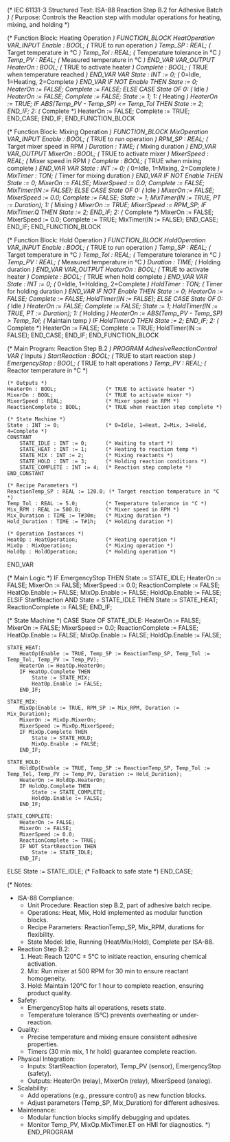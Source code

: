 (* IEC 61131-3 Structured Text: ISA-88 Reaction Step B.2 for Adhesive Batch *)
(* Purpose: Controls the Reaction step with modular operations for heating, mixing, and holding *)

(* Function Block: Heating Operation *)
FUNCTION_BLOCK HeatOperation
VAR_INPUT
    Enable : BOOL;                  (* TRUE to run operation *)
    Temp_SP : REAL;                 (* Target temperature in °C *)
    Temp_Tol : REAL;                (* Temperature tolerance in °C *)
    Temp_PV : REAL;                 (* Measured temperature in °C *)
END_VAR
VAR_OUTPUT
    HeaterOn : BOOL;                (* TRUE to activate heater *)
    Complete : BOOL;                (* TRUE when temperature reached *)
END_VAR
VAR
    State : INT := 0;               (* 0=Idle, 1=Heating, 2=Complete *)
END_VAR
IF NOT Enable THEN
    State := 0;
    HeaterOn := FALSE;
    Complete := FALSE;
ELSE
    CASE State OF
        0: (* Idle *)
            HeaterOn := FALSE;
            Complete := FALSE;
            State := 1;
        1: (* Heating *)
            HeaterOn := TRUE;
            IF ABS(Temp_PV - Temp_SP) <= Temp_Tol THEN
                State := 2;
            END_IF;
        2: (* Complete *)
            HeaterOn := FALSE;
            Complete := TRUE;
    END_CASE;
END_IF;
END_FUNCTION_BLOCK

(* Function Block: Mixing Operation *)
FUNCTION_BLOCK MixOperation
VAR_INPUT
    Enable : BOOL;                  (* TRUE to run operation *)
    RPM_SP : REAL;                  (* Target mixer speed in RPM *)
    Duration : TIME;                (* Mixing duration *)
END_VAR
VAR_OUTPUT
    MixerOn : BOOL;                 (* TRUE to activate mixer *)
    MixerSpeed : REAL;              (* Mixer speed in RPM *)
    Complete : BOOL;                (* TRUE when mixing complete *)
END_VAR
VAR
    State : INT := 0;               (* 0=Idle, 1=Mixing, 2=Complete *)
    MixTimer : TON;                 (* Timer for mixing duration *)
END_VAR
IF NOT Enable THEN
    State := 0;
    MixerOn := FALSE;
    MixerSpeed := 0.0;
    Complete := FALSE;
    MixTimer(IN := FALSE);
ELSE
    CASE State OF
        0: (* Idle *)
            MixerOn := FALSE;
            MixerSpeed := 0.0;
            Complete := FALSE;
            State := 1;
            MixTimer(IN := TRUE, PT := Duration);
        1: (* Mixing *)
            MixerOn := TRUE;
            MixerSpeed := RPM_SP;
            IF MixTimer.Q THEN
                State := 2;
            END_IF;
        2: (* Complete *)
            MixerOn := FALSE;
            MixerSpeed := 0.0;
            Complete := TRUE;
            MixTimer(IN := FALSE);
    END_CASE;
END_IF;
END_FUNCTION_BLOCK

(* Function Block: Hold Operation *)
FUNCTION_BLOCK HoldOperation
VAR_INPUT
    Enable : BOOL;                  (* TRUE to run operation *)
    Temp_SP : REAL;                 (* Target temperature in °C *)
    Temp_Tol : REAL;                (* Temperature tolerance in °C *)
    Temp_PV : REAL;                 (* Measured temperature in °C *)
    Duration : TIME;                (* Holding duration *)
END_VAR
VAR_OUTPUT
    HeaterOn : BOOL;                (* TRUE to activate heater *)
    Complete : BOOL;                (* TRUE when hold complete *)
END_VAR
VAR
    State : INT := 0;               (* 0=Idle, 1=Holding, 2=Complete *)
    HoldTimer : TON;                (* Timer for holding duration *)
END_VAR
IF NOT Enable THEN
    State := 0;
    HeaterOn := FALSE;
    Complete := FALSE;
    HoldTimer(IN := FALSE);
ELSE
    CASE State OF
        0: (* Idle *)
            HeaterOn := FALSE;
            Complete := FALSE;
            State := 1;
            HoldTimer(IN := TRUE, PT := Duration);
        1: (* Holding *)
            HeaterOn := ABS(Temp_PV - Temp_SP) > Temp_Tol; (* Maintain temp *)
            IF HoldTimer.Q THEN
                State := 2;
            END_IF;
        2: (* Complete *)
            HeaterOn := FALSE;
            Complete := TRUE;
            HoldTimer(IN := FALSE);
    END_CASE;
END_IF;
END_FUNCTION_BLOCK

(* Main Program: Reaction Step B.2 *)
PROGRAM AdhesiveReactionControl
VAR
    (* Inputs *)
    StartReaction : BOOL;           (* TRUE to start reaction step *)
    EmergencyStop : BOOL;           (* TRUE to halt operations *)
    Temp_PV : REAL;                 (* Reactor temperature in °C *)
    
    (* Outputs *)
    HeaterOn : BOOL;                (* TRUE to activate heater *)
    MixerOn : BOOL;                 (* TRUE to activate mixer *)
    MixerSpeed : REAL;              (* Mixer speed in RPM *)
    ReactionComplete : BOOL;        (* TRUE when reaction step complete *)
    
    (* State Machine *)
    State : INT := 0;               (* 0=Idle, 1=Heat, 2=Mix, 3=Hold, 4=Complete *)
    CONSTANT
        STATE_IDLE : INT := 0;      (* Waiting to start *)
        STATE_HEAT : INT := 1;      (* Heating to reaction temp *)
        STATE_MIX : INT := 2;       (* Mixing reactants *)
        STATE_HOLD : INT := 3;      (* Holding reaction conditions *)
        STATE_COMPLETE : INT := 4;  (* Reaction step complete *)
    END_CONSTANT
    
    (* Recipe Parameters *)
    ReactionTemp_SP : REAL := 120.0; (* Target reaction temperature in °C *)
    Temp_Tol : REAL := 5.0;         (* Temperature tolerance in °C *)
    Mix_RPM : REAL := 500.0;        (* Mixer speed in RPM *)
    Mix_Duration : TIME := T#30m;   (* Mixing duration *)
    Hold_Duration : TIME := T#1h;   (* Holding duration *)
    
    (* Operation Instances *)
    HeatOp : HeatOperation;         (* Heating operation *)
    MixOp : MixOperation;           (* Mixing operation *)
    HoldOp : HoldOperation;         (* Holding operation *)
END_VAR

(* Main Logic *)
IF EmergencyStop THEN
    State := STATE_IDLE;
    HeaterOn := FALSE;
    MixerOn := FALSE;
    MixerSpeed := 0.0;
    ReactionComplete := FALSE;
    HeatOp.Enable := FALSE;
    MixOp.Enable := FALSE;
    HoldOp.Enable := FALSE;
ELSIF StartReaction AND State = STATE_IDLE THEN
    State := STATE_HEAT;
    ReactionComplete := FALSE;
END_IF;

(* State Machine *)
CASE State OF
    STATE_IDLE:
        HeaterOn := FALSE;
        MixerOn := FALSE;
        MixerSpeed := 0.0;
        ReactionComplete := FALSE;
        HeatOp.Enable := FALSE;
        MixOp.Enable := FALSE;
        HoldOp.Enable := FALSE;

    STATE_HEAT:
        HeatOp(Enable := TRUE, Temp_SP := ReactionTemp_SP, Temp_Tol := Temp_Tol, Temp_PV := Temp_PV);
        HeaterOn := HeatOp.HeaterOn;
        IF HeatOp.Complete THEN
            State := STATE_MIX;
            HeatOp.Enable := FALSE;
        END_IF;

    STATE_MIX:
        MixOp(Enable := TRUE, RPM_SP := Mix_RPM, Duration := Mix_Duration);
        MixerOn := MixOp.MixerOn;
        MixerSpeed := MixOp.MixerSpeed;
        IF MixOp.Complete THEN
            State := STATE_HOLD;
            MixOp.Enable := FALSE;
        END_IF;

    STATE_HOLD:
        HoldOp(Enable := TRUE, Temp_SP := ReactionTemp_SP, Temp_Tol := Temp_Tol, Temp_PV := Temp_PV, Duration := Hold_Duration);
        HeaterOn := HoldOp.HeaterOn;
        IF HoldOp.Complete THEN
            State := STATE_COMPLETE;
            HoldOp.Enable := FALSE;
        END_IF;

    STATE_COMPLETE:
        HeaterOn := FALSE;
        MixerOn := FALSE;
        MixerSpeed := 0.0;
        ReactionComplete := TRUE;
        IF NOT StartReaction THEN
            State := STATE_IDLE;
        END_IF;

ELSE
    State := STATE_IDLE; (* Fallback to safe state *)
END_CASE;

(* Notes:
   - ISA-88 Compliance:
     - Unit Procedure: Reaction step B.2, part of adhesive batch recipe.
     - Operations: Heat, Mix, Hold implemented as modular function blocks.
     - Recipe Parameters: ReactionTemp_SP, Mix_RPM, durations for flexibility.
     - State Model: Idle, Running (Heat/Mix/Hold), Complete per ISA-88.
   - Reaction Step B.2:
     1. Heat: Reach 120°C ± 5°C to initiate reaction, ensuring chemical activation.
     2. Mix: Run mixer at 500 RPM for 30 min to ensure reactant homogeneity.
     3. Hold: Maintain 120°C for 1 hour to complete reaction, ensuring product quality.
   - Safety:
     - EmergencyStop halts all operations, resets state.
     - Temperature tolerance (5°C) prevents overheating or under-reaction.
   - Quality:
     - Precise temperature and mixing ensure consistent adhesive properties.
     - Timers (30 min mix, 1 hr hold) guarantee complete reaction.
   - Physical Integration:
     - Inputs: StartReaction (operator), Temp_PV (sensor), EmergencyStop (safety).
     - Outputs: HeaterOn (relay), MixerOn (relay), MixerSpeed (analog).
   - Scalability:
     - Add operations (e.g., pressure control) as new function blocks.
     - Adjust parameters (Temp_SP, Mix_Duration) for different adhesives.
   - Maintenance:
     - Modular function blocks simplify debugging and updates.
     - Monitor Temp_PV, MixOp.MixTimer.ET on HMI for diagnostics.
*)
END_PROGRAM
